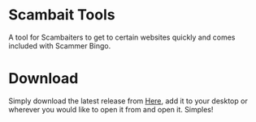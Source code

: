 # Scambait Tools

A tool for Scambaiters to get to certain websites quickly and comes included with Scammer Bingo.

# Download
Simply download the latest release from [Here](https://github.com/Livaco/Scambait-Tools/releases), add it to your desktop or wherever you would like to open it from and open it. Simples!
